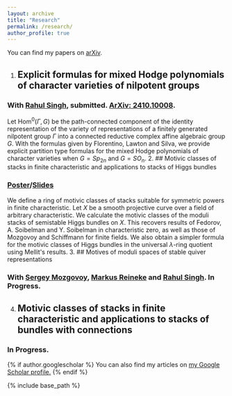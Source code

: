```yaml
---
layout: archive
title: "Research"
permalink: /research/
author_profile: true
---
```


You can find my papers on <a href="https://arxiv.org/a/li_r_8.html" target="_blank">arXiv</a>.
1. ## Explicit formulas for mixed Hodge polynomials of character varieties of nilpotent groups 
### With <a href="https://sites.google.com/view/singh-rahul/home" target="_blank">Rahul Singh</a>, submitted. <a href="https://arxiv.org/abs/2410.10008" target="_blank">ArXiv: 2410.10008</a>.
Let $\text{Hom}^0(\Gamma,G)$ be the path-connected component of the identity representation of the variety of representations of a finitely generated nilpotent group $\Gamma$ into a connected reductive complex affine algebraic group $G$. With the formulas given by Florentino, Lawton and Silva, we provide explicit partition type formulas for the mixed Hodge polynomials of character varieties when $G=Sp_{2n}$ and $G=SO_{n}$.
2. ## Motivic classes of stacks in finite characteristic and applications to stacks of Higgs bundles
### <a href="/files/Poster_AGNES.pdf" target="_blank">Poster</a>/<a href="/files/Motivic classes_Binghamton talk.pdf" target="_blank">Slides</a> 
We define a ring of motivic classes of stacks suitable for symmetric powers in finite characteristic. Let $X$ be a smooth projective curve over a field of arbitrary characteristic. We calculate the motivic classes of the moduli stacks of semistable Higgs bundles on $X$. This recovers results of Fedorov, A. Soibelman and Y. Soibelman in characteristic zero, as well as those of Mozgovoy and Schiffmann for finite fields. We also obtain a simpler formula for the motivic classes of Higgs bundles in the universal $\lambda$-ring quotient using Mellit's results.
3. ## Motives of moduli spaces of stable quiver representations
### With <a href="https://www.maths.tcd.ie/~mozgovoy/index.html" target="_blank">Sergey Mozgovoy</a>, <a href="https://math.ruhr-uni-bochum.de/fakultaet/arbeitsbereiche/algebra/research-team-reineke/team/prof-dr-markus-reineke/" target="_blank">Markus Reineke</a> and <a href="https://sites.google.com/view/singh-rahul/home" target="_blank">Rahul Singh</a>. In Progress.
4. ## Motivic classes of stacks in finite characteristic and applications to stacks of bundles with connections
###  In Progress.

<!-- *Available upon request* -->
<!-- 
<a href="https://drive.google.com/file/d/1PRcn4yPFmbgGK4WDT11AgoF1TSsQNvfK/view?usp=sharing" target="_blank">View in Browser</a> -->

<!-- [Download]() -->


<!-- [View in Browser](https://drive.google.com/file/d/1FP1Nj2xefm-u8ycFux1_6bbDXm2ay3Du/view?usp=sharing) -->

<!-- [Download]() -->

<!-- [View in Browser](https://drive.google.com/file/d/1ztHCUw9Ij-dA_w6ZtKoZMgB8hscF9759/view?usp=sharing) -->

<!-- [Download]() -->

<!-- ### Future Work

Some topics that I hope to explore in the future include the role of corporate disclosures in managing climate and sustainability efforts as well as the use of accounting information by less traditional stakeholders such as consumers and employees. I am very interested in the risks posed by climate change as well as the movement towards sustainability and inclusion. Given the increasing supply and access of accounting information as well as the rapidly evolving regulatory and disclosure landscape with respect to climate goals, I feel that research on these topics is compelling and has the potential to answer questions of economic significance. -->

{% if author.googlescholar %}
  You can also find my articles on <u><a href="{{author.googlescholar}}">my Google Scholar profile</a>.</u>
{% endif %}

{% include base_path %}

<!-- {% for post in site.publications reversed %}
  {% include archive-single.html %}
{% endfor %} -->
